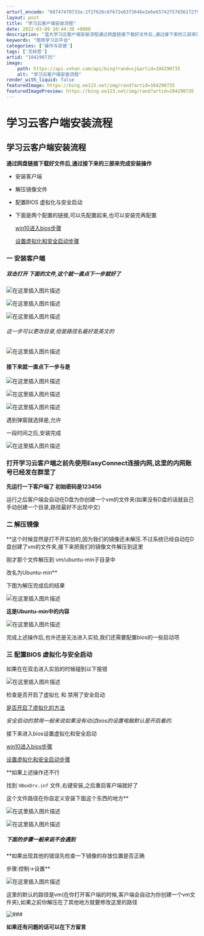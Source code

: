```yaml
---
arturl_encode: "68747470733a:2f2f626c6f672e6373646e2e6e65742f57656172795f504a2f:61727469636c652f64657461696c732f313034323930373335"
layout: post
title: "学习云客户端安装流程"
date: 2022-03-09 10:44:38 +0800
description: "温大学习云客户端安装流程通过网盘链接下载好文件后,通过接下来的三部来完成安装操作安装客户端解压镜像文"
keywords: "南铁学习云平台"
categories: ['操作与安装']
tags: ['无标签']
artid: "104290735"
image:
    path: https://api.vvhan.com/api/bing?rand=sj&artid=104290735
    alt: "学习云客户端安装流程"
render_with_liquid: false
featuredImage: https://bing.ee123.net/img/rand?artid=104290735
featuredImagePreview: https://bing.ee123.net/img/rand?artid=104290735
---
```


# 学习云客户端安装流程

## 学习云客户端安装流程

**通过网盘链接下载好文件后,通过接下来的三部来完成安装操作**

* 安装客户端
* 解压镜像文件
* 配置BIOS 虚拟化与安全启动
* 下面是两个配置的链接,可以先配置起来,也可以安装完再配置
    
  [win10进入bios步骤](https://blog.csdn.net/Weary_PJ/article/details/104282197)
    
  [设置虚拟化和安全启动步骤](https://blog.csdn.net/Weary_PJ/article/details/104283108)

### 一 安装客户端

##### 双击打开 下面的文件,这个就一直点下一步就好了

![在这里插入图片描述](https://i-blog.csdnimg.cn/blog_migrate/f5c4e007d1a8f203af469f95ea13cb0f.png)
  
![在这里插入图片描述](https://i-blog.csdnimg.cn/blog_migrate/a9e12076cd727c43d952a9e455a0cd1f.png)

![在这里插入图片描述](https://i-blog.csdnimg.cn/blog_migrate/5a0bff4ac5571998f845ed233d70958e.png)

###### 这一步可以更改目录,但是路径名最好是英文的

![在这里插入图片描述](https://i-blog.csdnimg.cn/blog_migrate/4497e37c44d55d4c4f46528459854fa3.png)

#### 接下来就一直点下一步与是

![在这里插入图片描述](https://i-blog.csdnimg.cn/blog_migrate/a5795a8a01f74cc84369e98269c16565.png)
  
![在这里插入图片描述](https://i-blog.csdnimg.cn/blog_migrate/462021f7a2e4499f616084bec8d41c73.png)
  
![在这里插入图片描述](https://i-blog.csdnimg.cn/blog_migrate/5e0f191c2a72a466e149048d0bd3cb32.png)
  
遇到弹窗就选择是,允许

一段时间之后,安装完成
  
![在这里插入图片描述](https://i-blog.csdnimg.cn/blog_migrate/1174dd883fbda6dead902db2f9adfb63.png)

### 打开学习云客户端之前先使用EasyConnect连接内网,这里的内网账号已经发在群里了

**先运行一下客户端了 初始密码是123456**

运行之后客户端会自动在D盘为你创建一个vm的文件夹(如果没有D盘的话就自己手动创建一个目录,路径最好不出现中文)

### 二 解压镜像

**这个时候显然是打不开实验的,因为我们的镜像还未解压.不过系统已经自动在D盘创建了vm的文件夹,接下来把我们的镜像文件解压到这里
  
刚才那个文件解压到 vm/ubuntu-min子目录中
  
改名为Ubuntu-min**
  
下图为解压完成后的结果
  
![在这里插入图片描述](https://i-blog.csdnimg.cn/blog_migrate/4e7154298faaaa2e662b152aa59bbba4.png)
  
**这是Ubuntu-min中的内容**
  
![在这里插入图片描述](https://i-blog.csdnimg.cn/blog_migrate/786219321fa48b317cc935b156af7f95.png)
  
完成上述操作后,也许还是无法进入实验,我们还需要配置bios的一些启动项

### 三 配置BIOS 虚拟化与安全启动

如果在在双击进入实验的时候碰到以下报错
  
![在这里插入图片描述](https://i-blog.csdnimg.cn/blog_migrate/009d186b1af8245c16dfcdbefd82b2cc.png)

检查是否开启了虚拟化 和 禁用了安全启动
  
[是否开启了虚拟化的方法](https://blog.csdn.net/Weary_PJ/article/details/104282996)
  
*安全启动的禁用一般来说如果没有动过bios的设置电脑默认是开启着的.*

接下来进入bios设置虚拟化和安全启动
  
[win10进入bios步骤](https://blog.csdn.net/Weary_PJ/article/details/104282197)
  
[设置虚拟化和安全启动步骤](https://blog.csdn.net/Weary_PJ/article/details/104283108)

**如果上述操作还不行
  
找到
`VBoxDrv.inf`
文件,右键安装,之后重启客户端就好了
  
这个文件路径在你自定义安装下面这个东西的地方**
  
![在这里插入图片描述](https://i-blog.csdnimg.cn/blog_migrate/f5c4e007d1a8f203af469f95ea13cb0f.png)
  
![在这里插入图片描述](https://i-blog.csdnimg.cn/blog_migrate/ecde1d04d5eb399668cab9efd729355d.png)

##### 下面的步骤一般来说不会遇到

**如果出现其他的错误先检查一下镜像的存放位置是否正确
  
步骤:控制->设置**
  
![在这里插入图片描述](https://i-blog.csdnimg.cn/blog_migrate/2c6af0825a260ab902e5b2c770aed3c1.png)
  
这里的默认的路径是vm(在你打开客户端的时候,客户端会自动为你创建一个vm文件夹),如果之前你解压在了其他地方就要修改这里的路径
  
![###](https://i-blog.csdnimg.cn/blog_migrate/d38762eb896bd24cefa40dafdc243d4d.png)

**如果还有问题的话可以在下方留言**